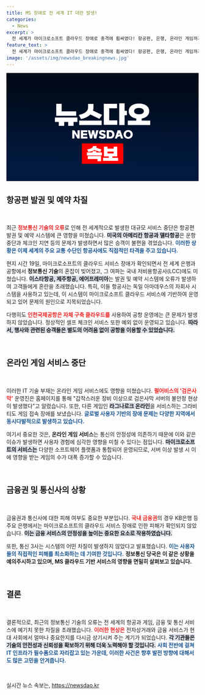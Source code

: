 ```yaml
---
title: MS 장애로 전 세계 IT 대란 발생!
categories:
  - News
excerpt: >
  전 세계가 마이크로소프트 클라우드 장애로 충격에 휩싸였다! 항공편, 은행, 온라인 게임까지 서비스 중단 사태가 발생하며 당국이 비상 대응에 나섰다. 피해의 여파는 과연 어디까지 이어질까?
feature_text: >
  전 세계가 마이크로소프트 클라우드 장애로 충격에 휩싸였다! 항공편, 은행, 온라인 게임까지 서비스 중단 사태가 발생하며 당국이 비상 대응에 나섰다. 피해의 여파는 과연 어디까지 이어질까?
image: '/assets/img/newsdao_breakingnews.jpg'
---
```


<p><img src="/assets/img/newsdao_breakingnews.jpg" alt="cryptoinkorea 속보" /></p>

<h2 data-ke-size="size26">항공편 발권 및 예약 차질</h2>

<p data-ke-size="size16">&nbsp;</p>

<p>최근 <b><span style="color: #ee2323;">정보통신 기술의 오류</span></b>로 인해 전 세계적으로 발생한 대규모 서비스 중단은 항공편 발권 및 예약 시스템에 큰 영향을 미쳤습니다. <b><span style="background-color: #21538527;">미국의 아메리칸 항공과 델타항공</span></b>은 운항 중단과 체크인 지연 등의 문제가 발생하면서 많은 승객이 불편을 겪었습니다. <b><span style="color: #1a5490;">이러한 상황은 이제 세계의 주요 교통 수단인 항공사에도 직접적인 타격을 주고 있습니다.</span></b> </p>

<p>현지 시간 19일, 마이크로소프트의 클라우드 서비스 장애가 확인되면서 전 세계 은행과 공항에서 <b>정보통신 기술</b>의 혼잡이 빚어졌고, 그 여파는 국내 저비용항공사(LCC)에도 미쳤습니다. <b><span style="background-color: #21538527;">이스타항공, 제주항공, 에어프레미아</span></b>는 발권 및 예약 시스템에 오류가 발생하여 고객들에게 혼란을 초래했습니다. 특히, 이들 항공사는 독일 아마데우스의 자회사 시스템을 사용하고 있는데, 이 시스템이 마이크로소프트 클라우드 서비스에 기반하여 운영되고 있어 문제의 원인으로 지목되었습니다. </p>

<p>다행히도 <b><span style="color: #ee2323;">인천국제공항은 자체 구축 클라우드를</span></b> 사용하여 공항 운영에는 큰 문제가 발생하지 않았습니다. 정상적인 셀프 체크인 서비스 또한 예외 없이 운영되고 있습니다. <b><span style="background-color: #21538527;">따라서, 행사와 관련된 승객들은 별도의 어려움 없이 공항을 이용할 수 있었습니다.</span></b></p>

<p data-ke-size="size16">&nbsp;</p>

<h2 data-ke-size="size26">온라인 게임 서비스 중단</h2>

<p data-ke-size="size16">&nbsp;</p>

<p>이러한 IT 기술 부재는 온라인 게임 서비스에도 영향을 미쳤습니다. <b><span style="color: #ee2323;">펄어비스의 '검은사막'</span></b> 운영진은 홈페이지를 통해 "갑작스러운 장비 이상으로 검은사막 서버의 불안정 현상이 발생했다"고 알렸습니다. 또한, 다른 게임인 <b><span style="background-color: #21538527;">라그나로크 온라인</span></b>을 서비스하는 그라비티도 게임 접속 장애를 보냈습니다. <b><span style="color: #1a5490;">글로벌 사용자 기반의 장애 문제는 다양한 지역에서 동시다발적으로 발생하고 있습니다.</span></b></p>

<p>여기서 중요한 것은, <b>온라인 게임 서비스</b>는 통신의 안정성에 의존하기 때문에 이와 같은 이슈가 발생하면 사용자 경험에 심각한 영향을 미칠 수 있다는 점입니다. <b><span style="background-color: #21538527;">마이크로소프트의 서비스는</span></b> 다양한 소프트웨어 플랫폼과 통합되어 운영되므로, 서버 이상 발생 시 이에 영향을 받는 게임의 수가 대폭 증가할 수 있습니다.</p>

<p data-ke-size="size16">&nbsp;</p>

<h2 data-ke-size="size26">금융권 및 통신사의 상황</h2>

<p data-ke-size="size16">&nbsp;</p>

<p>금융권과 통신사에 대한 피해 여부도 중요한 부분입니다. <b><span style="color: #ee2323;">국내 금융권</span></b>의 경우 KB은행 등 주요 은행에서는 마이크로소프트의 클라우드 서비스 장애로 인한 피해가 확인되지 않았습니다. <b><span style="background-color: #21538527;">이는 금융 서비스의 안정성을 높이는 중요한 요소로 작용하였습니다.</span></b> </p>

<p>또한, 통신 3사는 시스템의 어떤 차질이 발생하지 않았다고 발표했습니다. <b><span style="color: #1a5490;">이는 사용자들의 직접적인 피해를 최소화하는 데 기여한 것입니다.</span></b> <b>정보통신 당국은 이 같은 상황을 예의주시하고 있으며, MS 클라우드 기반 서비스의 영향을 면밀히 살펴보고 있습니다.</b></p>

<p data-ke-size="size16">&nbsp;</p>

<h2 data-ke-size="size26">결론</h2>

<p data-ke-size="size16">&nbsp;</p>

<p>결론적으로, 최근의 정보통신 기술의 오류는 전 세계의 항공과 게임, 금융 및 통신 서비스에 예기치 못한 차질을 초래했습니다. <b><span style="color: #ee2323;">이러한 현상은</span></b> 전자상거래와 금융 서비스가 현대 사회에서 얼마나 중요한지를 다시금 상기시켜 주는 계기가 되었습니다. <b><span style="background-color: #21538527;">각 기관들은 기술의 안전성과 신뢰성을 확보하기 위해 더욱 노력해야 할 것입니다.</span></b> <b><span style="color: #1a5490;">사회 전반에 걸쳐 IT 인프라가 필수품으로 자리잡고 있는 가운데, 이러한 사건은 향후 발전 방향에 대해서도 많은 고민을 안겨줍니다. </span></b></p>

<p data-ke-size="size16">&nbsp;</p>
실시간 뉴스 속보는, <a href="https://newsdao.kr" rel="dofollow">https://newsdao.kr</a>


